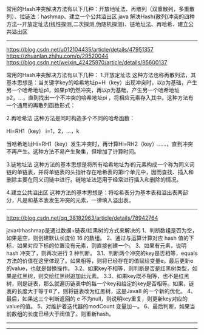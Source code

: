 常用的Hash冲突解决方法有以下几种：开放地址法、再散列（双重散列，多重散列）、拉链法：hashmap、建立一个公共溢出区
java 解决Hash(散列)冲突的四种方法--开放定址法(线性探测,二次探测,伪随机探测)、链地址法、再哈希、建立公共溢出区


---------------------------------------------------------------------------------------------------------------------
https://blog.csdn.net/u012104435/article/details/47951357
https://zhuanlan.zhihu.com/p/29520044
https://blog.csdn.net/weixin_42425970/article/details/95600137

常用的Hash冲突解决方法有以下几种：
1.开放定址法
这种方法也称再散列法，其基本思想是：当关键字key的哈希地址p=H（key）出现冲突时，以p为基础，产生另一个哈希地址p1，如果p1仍然冲突，再以p为基础，产生另一个哈希地址p2，…，直到找出一个不冲突的哈希地址pi ，将相应元素存入其中。这种方法有一个通用的再散列函数形式：


2.再哈希法
这种方法是同时构造多个不同的哈希函数：

Hi=RH1（key） i=1，2，…，k

当哈希地址Hi=RH1（key）发生冲突时，再计算Hi=RH2（key）……，直到冲突不再产生。这种方法不易产生聚集，但增加了计算时间。


3.链地址法
这种方法的基本思想是将所有哈希地址为i的元素构成一个称为同义词链的单链表，并将单链表的头指针存在哈希表的第i个单元中，因而查找、插入和删除主要在同义词链中进行。链地址法适用于经常进行插入和删除的情况。

4.建立公共溢出区
这种方法的基本思想是：将哈希表分为基本表和溢出表两部分，凡是和基本表发生冲突的元素，一律填入溢出表。

---------------------------------------------------------------------------------------------------------------------
https://blog.csdn.net/qq_38182963/article/details/78942764

java中hashmap是通过数据+链表/红黑树的方式来解决的
1、判断数组是否为空，如果是空，则创建默认长度位 16 的数组。
2、通过与运算计算对应 hash 值的下标，如果对应下标的位置没有元素，则直接创建一个。
3、如果有元素，说明 hash 冲突了，则再次进行 3 种判断。 
  3.1、判断两个冲突的key是否相等，equals 方法的价值在这里体现了。如果相等，则将已经存在的值赋给变量e。最后更新e的value，也就是替换操作。
  3.2、如果key不相等，则判断是否是红黑树类型，如果是红黑树，则交给红黑树追加此元素。
  3.3、如果key既不相等，也不是红黑树，则是链表，那么就遍历链表中的每一个key和给定的key是否相等。如果，链表的长度大于等于8了，则将链表改为红黑树，这是Java8 的一个新的优化。
4、最后，如果这三个判断返回的 e 不为null，则说明key重复，则更新key对应的value的值。
5、对维护着迭代器的modCount 变量加一。
6、最后判断，如果当前数组的长度已经大于阀值了。则重新hash。
  



---------------------------------------------------------------------------------------------------------------------






---------------------------------------------------------------------------------------------------------------------


